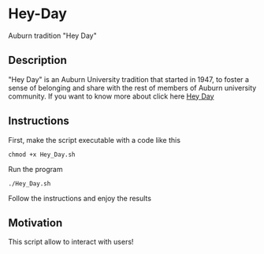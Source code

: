 # Hey-Day
Auburn tradition "Hey Day"
## Description
"Hey Day" is an Auburn University tradition that started in 1947, to foster a sense of belonging and share with the rest of members of Auburn 
university community. 
If you want to know more about click here [Hey Day](http://sga.auburn.edu/hey-day/Links)

## Instructions 
First, make the script executable with a code like this
```Shell
chmod +x Hey_Day.sh
```
Run the program
```Shell
./Hey_Day.sh
```
Follow the instructions and enjoy the results
## Motivation 
This script allow to interact with users! 
